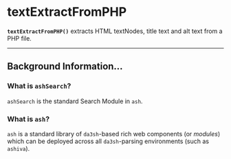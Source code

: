 # textExtractFromPHP
**`textExtractFromPHP()`** extracts HTML textNodes, title text and alt text from a PHP file.

____

## Background Information...

### What is `ashSearch`?
`ashSearch` is the standard Search Module in `ash`.


### What is `ash`?

`ash` is a standard library of `da3sh`-based rich web components (or *modules*) which can be deployed across all `da3sh`-parsing environments (such as `ashiva`).
